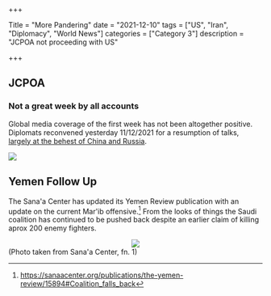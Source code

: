 +++

Title = "More Pandering"
date = "2021-12-10"
tags = ["US", "Iran", "Diplomacy", "World News"]
categories = ["Category 3"]
description = "JCPOA not proceeding with US"

+++

## JCPOA

### Not a great week by all accounts

Global media coverage of the first week has not been altogether positive. Diplomats reconvened yesterday 11/12/2021 for a resumption of talks, <u>[largely at the behest of China and Russia](https://www.theguardian.com/world/2021/dec/09/iran-nuclear-deal-pulled-back-from-brink-of-collapse-as-talks-resume-in-vienna)</u>. 

![](https://ta.34353.org/t/004ba680-59cd-11ec-b5e4-149d997d632d)



## Yemen Follow Up

The Sana'a Center has updated its Yemen Review publication with an update on the current Mar'ib offensive.[^1] From the looks of things the Saudi coalition has continued to be pushed back despite an earlier claim of killing aprox 200 enemy fighters.  

<center><img src="https://sanaacenter.org/wp-content/uploads/2021/12/Marib-Governorate-Zones-of-Control-November-30-2021-1-2048x1499.png" style="zoom:-50%;" /></center> (Photo taken from Sana'a Center, fn. 1)

[^1]: https://sanaacenter.org/publications/the-yemen-review/15894#Coalition_falls_back


